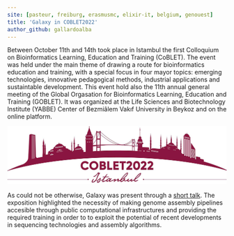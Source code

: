 ```yaml
---
site: [pasteur, freiburg, erasmusmc, elixir-it, belgium, genouest]
title: 'Galaxy in COBLET2022'
author_github: gallardoalba
---
```


Between October 11th and 14th took place in Istambul the first Colloquium on Bioinformatics Learning, Education and Training (CoBLET). The event was held under the main theme of drawing a route for bioinformatics education and training, with a special focus in four mayor topics: emerging technologies, innovative pedagogical methods, industrial applications and sustaintable development. This event hold also the 11th annual general meeting of the Global Orgasation for Bioinformatics Learning, Education and Training (GOBLET). It was organized at the Life Sciences and Biotechnology Institute (YABBE) Center of Bezmiâlem Vakıf University in Beykoz and on the online platform.
    
![COBLET logo](/assets/media/goblet.jpg)
    
As could not be otherwise, Galaxy was present through a [short talk](https://gallardoalba.github.io/COBLET2022/). The exposition highlighted the necessity of making genome assembly pipelines accesible through public computational infrastructures and providing the required training in order to to exploit the potential of recent developments in sequencing technologies and assembly algorithms.